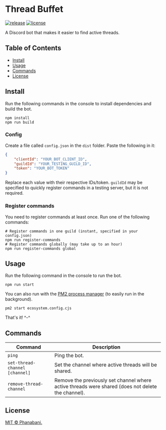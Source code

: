 # Thread Buffet

[![release](https://img.shields.io/github/v/release/phanabani/thread-buffet)](https://github.com/phanabani/thread-buffet/releases)
[![license](https://img.shields.io/github/license/phanabani/thread-buffet)](LICENSE)

A Discord bot that makes it easier to find active threads.

## Table of Contents

- [Install](#install)
- [Usage](#usage)
- [Commands](#commands)
- [License](#license)

## Install

Run the following commands in the console to install dependencies and
build the bot.

```shell
npm install
npm run build
```

### Config

Create a file called `config.json` in the `dist` folder. Paste the following
in it:

```json
{
    "clientId": "YOUR_BOT_CLIENT_ID",
    "guildId": "YOUR_TESTING_GUILD_ID",
    "token": "YOUR_BOT_TOKEN"
}
```

Replace each value with their respective IDs/token. `guildId` may be specified
to quickly register commands in a testing server, but it is not required.

### Register commands

You need to register commands at least once. Run one of the following commands:

```shell
# Register commands in one guild (instant, specified in your config.json)
npm run register-commands
# Register commands globally (may take up to an hour)
npm run register-commands global
```

## Usage

Run the following command in the console to run the bot.

```shell
npm run start
```

You can also run with the [PM2 process manager](https://pm2.keymetrics.io/)
(to easily run in the background).

```shell
pm2 start ecosystem.config.cjs
```

That's it! ^-^

## Commands

| Command                        | Description                                                                                       |
|--------------------------------|---------------------------------------------------------------------------------------------------|
| `ping`                         | Ping the bot.                                                                                     |
| `set-thread-channel [channel]` | Set the channel where active threads will be shared.                                              |
| `remove-thread-channel`        | Remove the previously set channel where active threads were shared (does not delete the channel). |


## License

[MIT © Phanabani.](LICENSE)
